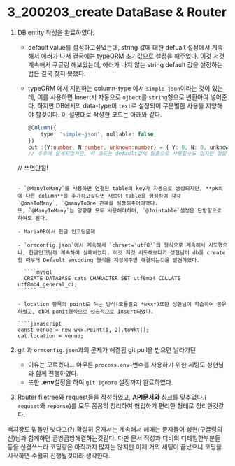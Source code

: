 # 3_200203_create DataBase & Router

1. DB entity 작성을 완료하였다.

   - default  value를 설정하고싶었는데, string 값에 대한 defualt 설정에서 계속해서 에러가 나서 결국에는 typeORM 초기값으로 설정을 해주었다. 이것 저것 계속해서 구글링 해보았는데, 에러가 나지 않는 string default 값을 설정하는 법은 결국 찾지 못했다.

   - typeORM 에서 지원하는 column-type 에서 `simple-json`이라는 것이 있는데, 이를 사용하면 Insert시 자동으로 `ojbect`를 `string`형으로 변환아여 넣어준다. 하지만 DB에서의 data-type이 `text`로 설정되어 무분별한 사용을 지양해야 할것이다. 
     이 설명대로 작성한 코드는 아래와 같다.

     ````typescript
     @Column({
         type: "simple-json", nullable: false,
     })
     cut :{Y:number, N:number, unknown:number} = { Y: 0, N: 0, unknown: 0 };
     // 추후에 알게되었지만, 이 코드는 default값의 일종으로 사용할수도 있지만 정말 많은 에러를 유발한다.
   // 쓰면안됨!
     ````
     
   - `@ManyToMany`를 사용하면 연결된 table의 key가 자동으로 생성되지만, **pk외에 다른 column**을 추가하고싶다면 새로이 table을 형성하여 각각  `@oneToMany`, `@manyToOne`관계를 설정해주어야했다.
     또, `@ManyToMany`는 양향향 모두 사용해야하며, `@Jointable`설정은 단방향으로 하여도 된다.

   - MariaDB에서 한글 인코딩문제

     - `ormconfig.json`에서 계속해서 `chrset='utf8'`의 형식으로 계속해서 시도했으나, 한글인코딩에 계속하여 실패하였다. 이것 저것 시도해보다가 성현님이 db를 create할 때부터 Default encoding 형식을 지정해주면 해결되는것을 발견하였다.

       ````mysql
       CREATE DATABASE cats CHARACTER SET utf8mb4 COLLATE utf8mb4_general_ci;
       ````

   - location 항목의 point로 하는 방식(모듈필요 *wkx*)또한 성현님이 학습하여 공유하였고, db에 ponit형식으로 성공적으로 Insert되었다. 

     ````javascript
     const venue = new wkx.Point(1, 2).toWkt();
     cat.location = venue;
     ````

     

2. git 과 `ormconfig.json`과의 문제가 해결됨
   git pull을 받으면 날라가던

   - 이유는 모르겠다... 아무튼 `process.env~`변수를 사용하기 위한 세팅도 성현님과 함께 진행하였다.
   - 또한 **.env**설정을 하여 `git ignore` 설정까지 완료하였다.
   
3. Router filetree와 request들을 작성하였고, **API문서와** 싱크를 맞추었다.( `requset`와 `reponse`)를 모두 꼼꼼히 정리하여 협업하기 편리한 형태로 정리한것같다.

백지장도 맡들만 낫다고(?) 확실히 혼자서는 계속해서 헤매는 문제들이 성현(구글링의 신)님과 함께하면 금방금방해결하는것같다.
다만 문서 작성과 디비의 디테일한부분들 등을 신경쓰느라 코딩량은 아직까지 많지는 않지만 이제 거의 세팅이 끝났으니 코딩을 시작하면 수월히 진행될것이라 생각한다.

